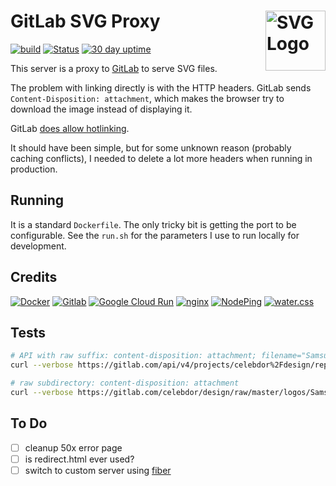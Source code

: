 # GitLab SVG Proxy [<img alt="SVG Logo" src="https://www.vectorlogo.zone/logos/w3_svg/w3_svg-icon.svg" height="96" align="right"/>](https://logosear.ch/sources/index.html)

[![build](https://github.com/VectorLogoZone/gitlab-proxy/actions/workflows/gcr-deploy.yaml/badge.svg)](https://github.com/VectorLogoZone/gitlab-proxy/actions/workflows/gcr-deploy.yaml)
[![Status](https://img.shields.io/nodeping/status/qmiavw0i-cgpm-4ikv-8bao-e9bcyefr2kob.svg?style=flat)](https://nodeping.com/reports/checks/qmiavw0i-cgpm-4ikv-8bao-e9bcyefr2kob)
[![30 day uptime](https://img.shields.io/nodeping/uptime/qmiavw0i-cgpm-4ikv-8bao-e9bcyefr2kob.svg?label=30-day%20uptime&style=flat)](https://nodeping.com/reports/uptime/qmiavw0i-cgpm-4ikv-8bao-e9bcyefr2kob)

This server is a proxy to [GitLab](https://about.gitlab.com/) to serve SVG files.

The problem with linking directly is with the HTTP headers.  GitLab sends `Content-Disposition: attachment`, which makes the browser try to download the image instead of displaying it.

GitLab [does allow hotlinking](https://gitlab.com/gitlab-com/support-forum/-/issues/2314).

It should have been simple, but for some unknown reason (probably caching conflicts), I needed to delete a lot more headers when running in production.

## Running

It is a standard `Dockerfile`.  The only tricky bit is getting the port to be configurable.  See the `run.sh` for the parameters I use to run locally for development.

## Credits

[![Docker](https://www.vectorlogo.zone/logos/docker/docker-ar21.svg)](https://www.docker.com/ "Deployment")
[![Gitlab](https://www.vectorlogo.zone/logos/gitlab/gitlab-ar21.svg)](https://about.gitlab.com/ "Git Repositories")
[![Google Cloud Run](https://www.vectorlogo.zone/logos/google/google-ar21.svg)](https://cloud.google.com/run/ "Hosting")
[![nginx](https://www.vectorlogo.zone/logos/nginx/nginx-ar21.svg)](https://www.nginx.com/ "reverse-proxy webserver")
[![NodePing](https://www.vectorlogo.zone/logos/nodeping/nodeping-ar21.svg)](https://nodeping.com?rid=201109281250J5K3P "Uptime monitoring")
[![water.css](https://www.vectorlogo.zone/logos/netlifyapp_watercss/netlifyapp_watercss-ar21.svg)](https://watercss.netlify.app/ "Classless CSS")

## Tests

```bash
# API with raw suffix: content-disposition: attachment; filename="Samsung.svg"; filename*=UTF-8''Samsung.svg
curl --verbose https://gitlab.com/api/v4/projects/celebdor%2Fdesign/repository/files/logos%2FSamsung.svg/raw?ref=master

# raw subdirectory: content-disposition: attachment
curl --verbose https://gitlab.com/celebdor/design/raw/master/logos/Samsung.svg
```

## To Do

- [ ] cleanup 50x error page
- [ ] is redirect.html ever used?
- [ ] switch to custom server using [fiber](https://github.com/gofiber/fiber/tree/master/middleware/proxy)

